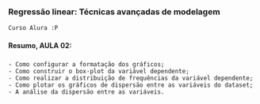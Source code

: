 ### Regressão linear: Técnicas avançadas de modelagem
    Curso Alura :P

#### Resumo, AULA 02:

###
    - Como configurar a formatação dos gráficos;
    - Como construir o box-plot da variável dependente;
    - Como realizar a distribuição de frequências da variável dependente;
    - Como plotar os gráficos de dispersão entre as variáveis do dataset;
    - A análise da dispersão entre as variáveis.